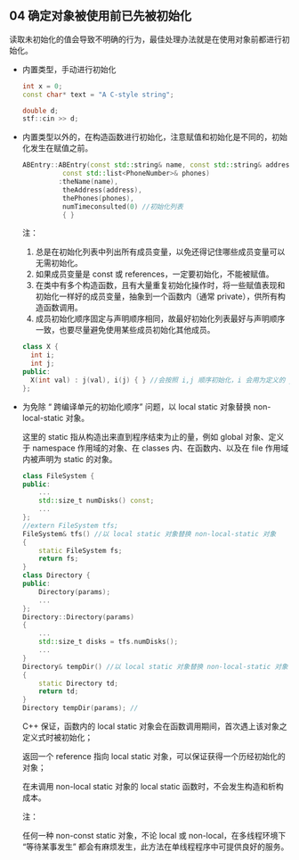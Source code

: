 
## 04 确定对象被使用前已先被初始化
读取未初始化的值会导致不明确的行为，最佳处理办法就是在使用对象前都进行初始化。
- 内置类型，手动进行初始化
	```cpp
	int x = 0;
	const char* text = "A C-style string";
	
	double d;
	stf::cin >> d;
	```
	
- 内置类型以外的，在构造函数进行初始化，注意赋值和初始化是不同的，初始化发生在赋值之前。
	```cpp
	ABEntry::ABEntry(const std::string& name, const std::string& address,
			  const std::list<PhoneNumber>& phones)
			 :theName(name),
			  theAddress(address),
			  thePhones(phones),
			  numTimeconsulted(0) //初始化列表 
			  { }
	```
	注：
  1. 总是在初始化列表中列出所有成员变量，以免还得记住哪些成员变量可以无需初始化。
  2. 如果成员变量是 const 或 references，一定要初始化，不能被赋值。
  3. 在类中有多个构造函数，且有大量重复初始化操作时，将一些赋值表现和初始化一样好的成员变量，抽象到一个函数内（通常 private），供所有构造函数调用。
  4. 成员初始化顺序固定与声明顺序相同，故最好初始化列表最好与声明顺序一致，也要尽量避免使用某些成员初始化其他成员。
    ```cpp
    class X {
      int i;
      int j;
    public:
      X(int val) : j(val), i(j) { } //会按照 i,j 顺序初始化，i 会用为定义的 j 进行初始化
    };
    ```
- 为免除 “ 跨编译单元的初始化顺序” 问题，以 local static 对象替换 non-local-static 对象。

  这里的 static 指从构造出来直到程序结束为止的量，例如 global 对象、定义于 namespace 作用域的对象、在 classes 内、在函数内、以及在 file 作用域内被声明为 static 的对象。
	```cpp
	class FileSystem { 
	public:
		...
		std::size_t numDisks() const;
		... 
	};
	//extern FileSystem tfs;
	FileSystem& tfs() //以 local static 对象替换 non-local-static 对象
	{
		static FileSystem fs;
		return fs;
	}
	class Directory {
	public:
		Directory(params);
		...
	};
	Directory::Directory(params)
	{
		...
		std::size_t disks = tfs.numDisks();
		...
	}
	Directory& tempDir() //以 local static 对象替换 non-local-static 对象
	{
		static Directory td;
		return td; 
	}
	Directory tempDir(params); //
	```
	C++ 保证，函数内的 local static 对象会在函数调用期间，首次遇上该对象之定义式时被初始化；
	
	返回一个 reference 指向 local static 对象，可以保证获得一个历经初始化的对象；
	
	在未调用 non-local static 对象的 local static 函数时，不会发生构造和析构成本。
	
	注：
  
	任何一种 non-const static 对象，不论 local 或 non-local，在多线程环境下 “等待某事发生” 都会有麻烦发生，此方法在单线程程序中可提供良好的服务。

